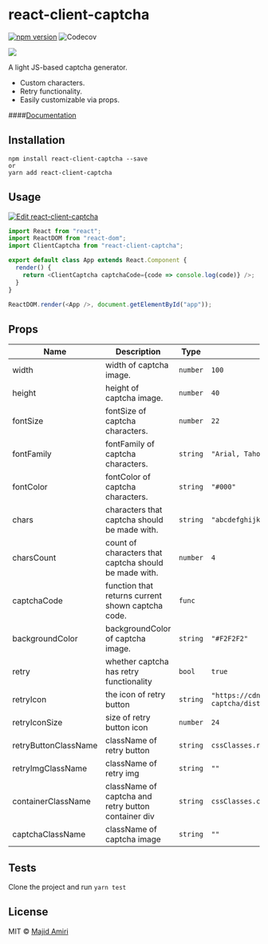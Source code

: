 # react-client-captcha

[![npm version](https://img.shields.io/npm/v/react-client-captcha.svg)](https://www.npmjs.com/package/react-client-captcha)
![Codecov](https://img.shields.io/codecov/c/github/majid-amiri/react-client-captcha?token=fa410599316a4368b4ecdb828baf6cbb)

![](https://raw.githubusercontent.com/majid-amiri/react-client-captcha/master/react-client-captcha.png)

A light JS-based captcha generator.

- Custom characters.
- Retry functionality.
- Easily customizable via props.

####[Documentation](https://majid-amiri.github.io/react-client-captcha/)
 
## Installation

```
npm install react-client-captcha --save
or
yarn add react-client-captcha
```

## Usage

[![Edit react-client-captcha](https://codesandbox.io/static/img/play-codesandbox.svg)](https://codesandbox.io/s/stoic-noyce-fnkkq)

```javascript
import React from "react";
import ReactDOM from "react-dom";
import ClientCaptcha from "react-client-captcha";

export default class App extends React.Component {
  render() {
    return <ClientCaptcha captchaCode={code => console.log(code)} />;
  }
}

ReactDOM.render(<App />, document.getElementById("app"));
```

## Props

<!-- --begin-insert-props-- -->

| Name                 | Description                                           | Type     | Default                                                              |
| -------------------- | ----------------------------------------------------- | -------- | -------------------------------------------------------------------- |
| width                | width of captcha image.                               | `number` | `100`                                                                |
| height               | height of captcha image.                              | `number` | `40`                                                                 |
| fontSize             | fontSize of captcha characters.                       | `number` | `22`                                                                 |
| fontFamily           | fontFamily of captcha characters.                     | `string` | `"Arial, Tahoma"`                                                    |
| fontColor            | fontColor of captcha characters.                      | `string` | `"#000"`                                                             |
| chars                | characters that captcha should be made with.          | `string` | `"abcdefghijklmnopqrstuvwxyzABCDEFGHIJKLMNOPQRSTUVWXYZ0123456789"`   |
| charsCount           | count of characters that captcha should be made with. | `number` | `4`                                                                  |
| captchaCode          | function that returns current shown captcha code.     | `func`   |                                                                      |
| backgroundColor      | backgroundColor of captcha image.                     | `string` | `"#F2F2F2"`                                                          |
| retry                | whether captcha has retry functionality               | `bool`   | `true`                                                               |
| retryIcon            | the icon of retry button                              | `string` | `"https://cdn.jsdelivr.net/npm/react-client-captcha/dist/retry.svg"` |
| retryIconSize        | size of retry button icon                             | `number` | `24`                                                                 |
| retryButtonClassName | className of retry button                             | `string` | `cssClasses.retryButton`                                             |
| retryImgClassName    | className of retry img                                | `string` | `""`                                                                 |
| containerClassName   | className of captcha and retry button container div   | `string` | `cssClasses.captchaContainer`                                        |
| captchaClassName     | className of captcha image                            | `string` | `""`                                                                 |

<!-- --end-insert-props-- -->

## Tests

Clone the project and run `yarn test`

## License

MIT © [Majid Amiri](https://github.com/majid-amiri/)
